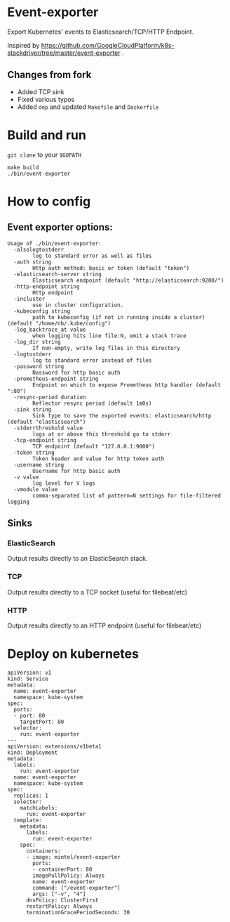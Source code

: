 # Event-exporter

Export Kubernetes' events to Elasticsearch/TCP/HTTP Endpoint.

Inspired by https://github.com/GoogleCloudPlatform/k8s-stackdriver/tree/master/event-exporter .

## Changes from fork

- Added TCP sink
- Fixed various typos
- Added `dep` and updated `Makefile` and `Dockerfile`

# Build and run

`git clone` to your `$GOPATH`

```
make build
./bin/event-exporter
```

# How to config

## Event exporter options:
   
```
Usage of ./bin/event-exporter:
  -alsologtostderr
    	log to standard error as well as files
  -auth string
    	Http auth method: basic or token (default "token")
  -elasticsearch-server string
    	Elasticsearch endpoint (default "http://elasticsearch:9200/")
  -http-endpoint string
    	Http endpoint
  -incluster
    	use in cluster configuration.
  -kubeconfig string
    	path to kubeconfig (if not in running inside a cluster) (default "/home/nb/.kube/config")
  -log_backtrace_at value
    	when logging hits line file:N, emit a stack trace
  -log_dir string
    	If non-empty, write log files in this directory
  -logtostderr
    	log to standard error instead of files
  -password string
    	Nassword for http basic auth
  -prometheus-endpoint string
    	Endpoint on which to expose Prometheus http handler (default ":80")
  -resync-period duration
    	Reflector resync period (default 1m0s)
  -sink string
    	Sink type to save the exported events: elasticsearch/http (default "elasticsearch")
  -stderrthreshold value
    	logs at or above this threshold go to stderr
  -tcp-endpoint string
    	TCP endpoint (default "127.0.0.1:9000")
  -token string
    	Token header and value for http token auth
  -username string
    	Username for http basic auth
  -v value
    	log level for V logs
  -vmodule value
    	comma-separated list of pattern=N settings for file-filtered logging
```

## Sinks

### ElasticSearch

Output results directly to an ElasticSearch stack.

### TCP

Output results directly to a TCP socket (useful for filebeat/etc)

### HTTP

Output results directly to an HTTP endpoint (useful for filebeat/etc)


# Deploy on kubernetes

```
apiVersion: v1
kind: Service
metadata:
  name: event-exporter
  namespace: kube-system
spec:
  ports:
  - port: 80
    targetPort: 80
  selector:
    run: event-exporter
---
apiVersion: extensions/v1beta1
kind: Deployment
metadata:
  labels:
    run: event-exporter
  name: event-exporter
  namespace: kube-system
spec:
  replicas: 1
  selector:
    matchLabels:
      run: event-exporter
  template:
    metadata:
      labels:
        run: event-exporter
    spec:
      containers:
      - image: mintel/event-exporter
        ports:
        - containerPort: 80 
        imagePullPolicy: Always
        name: event-exporter
        command: ["/event-exporter"]
        args: ["-v", "4"]
      dnsPolicy: ClusterFirst
      restartPolicy: Always
      terminationGracePeriodSeconds: 30
```
